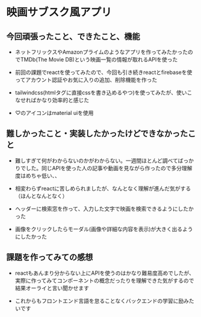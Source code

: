 # 映画サブスク風アプリ

## 今回頑張ったこと、できたこと、機能

- ネットフリックスやAmazonプライムのようなアプリを作ってみたかったのでTMDb(The Movie DB)という映画一覧の情報が取れるAPIを使った

- 前回の課題でreactを使ってみたので、今回も引き続きreactとfirebaseを使ってアカウント認証やお気に入りの追加、削除機能を作った

- tailwindcss(htmlタグに直接cssを書き込めるやつ)を使ってみたが、使いこなせればかなり効率的と感じた

- ♡のアイコンはmaterial uiを使用

## 難しかったこと・実装したかったけどできなかったこと

- 難しすぎて何がわからないのかがわからない。一週間ほとんど調べてばっかりでした。同じAPIを使った人の記事や動画を見ながら作ったので多分理解度はめちゃ低い、、

- 相変わらずreactに苦しめられましたが、なんとなく理解が進んだ気がする（ほんとなんとなく）

- ヘッダーに検索窓を作って、入力した文字で映画を検索できるようにしたかった

- 画像をクリックしたらモーダル(画像や詳細な内容を表示)が大きく出るようにしたかった

## 課題を作ってみての感想

- reactもあんまり分からない上にAPIを使うのはかなり難易度高めでしたが、実際に作ってみてコンポーネントの概念だったりを理解できた気がするので結果オーライと言い聞かせます

- これからもフロントエンド言語を怠ることなくバックエンドの学習に励みたいです